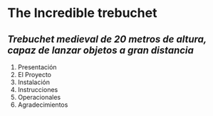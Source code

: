 [img1]: /ruta/a/la/image.jpg "Catapulta"
# The Incredible trebuchet
## _Trebuchet medieval de 20 metros de altura, capaz de lanzar objetos a gran distancia_

1. Presentación
2. El Proyecto
3. Instalación
4. Instrucciones
5. Operacionales
6. Agradecimientos

